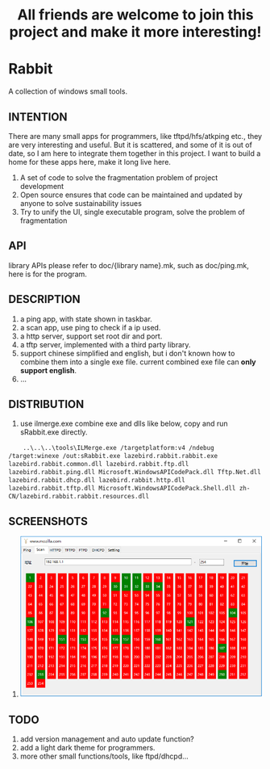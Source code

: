 
# <center>All friends are welcome to join this project and make it more interesting!</center>

# Rabbit
A collection of windows small tools.

## INTENTION  
There are many small apps for programmers, like tftpd/hfs/atkping etc., they are very interesting and useful.
But it is scattered, and some of it is out of date, so I am here to integrate them together in this project.
I want to build a home for these apps here, make it long live here.
1. A set of code to solve the fragmentation problem of project development
2. Open source ensures that code can be maintained and updated by anyone to solve sustainability issues
3. Try to unify the UI, single executable program, solve the problem of fragmentation

## API
library APIs please refer to doc/{library name}.mk, such as doc/ping.mk, here is for the program.

## DESCRIPTION
1. a ping app, with state shown in taskbar.
2. a scan app, use ping to check if a ip used.
3. a http server, support set root dir and port.
4. a tftp server, implemented with a third party library.
5. support chinese simplified and english, but i don't known how to combine them into a single exe file. current combined exe file can **only support english**.
6. ...

## DISTRIBUTION
1. use ilmerge.exe combine exe and dlls like below, copy and run sRabbit.exe directly.  
```
	..\..\..\tools\ILMerge.exe /targetplatform:v4 /ndebug /target:winexe /out:sRabbit.exe lazebird.rabbit.rabbit.exe lazebird.rabbit.common.dll lazebird.rabbit.ftp.dll lazebird.rabbit.ping.dll Microsoft.WindowsAPICodePack.dll Tftp.Net.dll lazebird.rabbit.dhcp.dll lazebird.rabbit.http.dll lazebird.rabbit.tftp.dll Microsoft.WindowsAPICodePack.Shell.dll zh-CN/lazebird.rabbit.rabbit.resources.dll
```

## SCREENSHOTS
1. ![Alt ?](/doc/Screenshots.PNG)  

## TODO
1. add version management and auto update function?
2. add a light dark theme for programmers.
3. more other small functions/tools, like ftpd/dhcpd...
